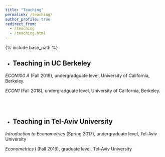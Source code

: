 ```yaml
---
title: "Teaching"
permalink: /teaching/
author_profile: true
redirect_from:
  - /teaching
  - /teaching.html
---
```


{% include base_path %}

* ## Teaching in UC Berkeley
*ECON100 A* (Fall 2019), undergradguate level, University of California, Berkeley.

*ECON1* (Fall 2018), undergradguate level, University of California, Berkeley.  

<br/><br/>
* ## Teaching in Tel-Aviv University

*Introduction to Econometrics* (Spring 2017), undergraduate level, Tel-Aviv University

*Econometrics I* (Fall 2016), graduate level, Tel-Aviv University


